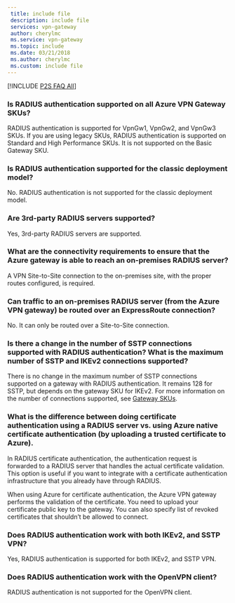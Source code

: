 ```yaml
---
 title: include file
 description: include file
 services: vpn-gateway
 author: cherylmc
 ms.service: vpn-gateway
 ms.topic: include
 ms.date: 03/21/2018
 ms.author: cherylmc
 ms.custom: include file
---
```

[!INCLUDE [P2S FAQ All](vpn-gateway-faq-p2s-all-include.md)]

### Is RADIUS authentication supported on all Azure VPN Gateway SKUs?

RADIUS authentication is supported for VpnGw1, VpnGw2, and VpnGw3 SKUs. If you are using legacy SKUs, RADIUS authentication is supported on Standard and High Performance SKUs. It is not supported on the Basic Gateway SKU. 
 
### Is RADIUS authentication supported for the classic deployment model?
 
No. RADIUS authentication is not supported for the classic deployment model.
 
### Are 3rd-party RADIUS servers supported?

Yes, 3rd-party RADIUS servers are supported.
 
### What are the connectivity requirements to ensure that the Azure gateway is able to reach an on-premises RADIUS server?

A VPN Site-to-Site connection to the on-premises site, with the proper routes configured, is required.  
 
### Can traffic to an on-premises RADIUS server (from the Azure VPN gateway) be routed over an ExpressRoute connection?

No. It can only be routed over a Site-to-Site connection.
 
### Is there a change in the number of SSTP connections supported with RADIUS authentication? What is the maximum number of SSTP and IKEv2 connections supported?

There is no change in the maximum number of SSTP connections supported on a gateway with RADIUS authentication. It remains 128 for SSTP, but depends on the gateway SKU for IKEv2. For more information on the number of connections supported, see [Gateway SKUs](../articles/vpn-gateway/vpn-gateway-about-vpngateways.md#gwsku).
 
### What is the difference between doing certificate authentication using a RADIUS server vs. using Azure native certificate authentication (by uploading a trusted certificate to Azure).

In RADIUS certificate authentication, the authentication request is forwarded to a RADIUS server that handles the actual certificate validation. This option is useful if you want to integrate with a certificate authentication infrastructure that you already have through RADIUS.
  
When using Azure for certificate authentication, the Azure VPN gateway performs the validation of the certificate. You need to upload your certificate public key to the gateway. You can also specify list of revoked certificates that shouldn’t be allowed to connect.

### Does RADIUS authentication work with both IKEv2, and SSTP VPN?

Yes, RADIUS authentication is supported for both IKEv2, and SSTP VPN. 

### Does RADIUS authentication work with the OpenVPN client?

RADIUS authentication is not supported for the OpenVPN client.
